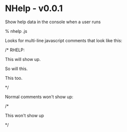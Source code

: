 NHelp - v0.0.1
=============

Show help data in the console when a user runs

% nhelp <scriptname>.js

Looks for multi-line javascript comments that look like this:

/* RHELP:

This will show up.

So will this.

This too.

*/

Normal comments won't show up:

/*

This won't show up

*/